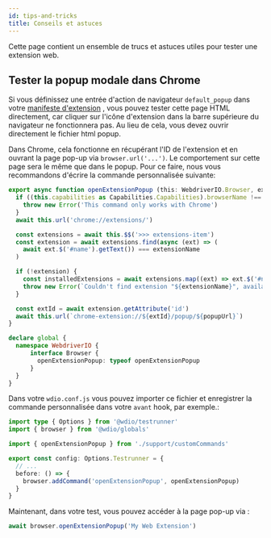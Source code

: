```yaml
---
id: tips-and-tricks
title: Conseils et astuces
---
```


Cette page contient un ensemble de trucs et astuces utiles pour tester une extension web.

## Tester la popup modale dans Chrome

Si vous définissez une entrée d'action de navigateur `default_popup` dans votre [manifeste d'extension](https://developer.mozilla.org/en-US/docs/Mozilla/Add-ons/WebExtensions/manifest.json/browser_action) , vous pouvez tester cette page HTML directement, car cliquer sur l'icône d'extension dans la barre supérieure du navigateur ne fonctionnera pas. Au lieu de cela, vous devez ouvrir directement le fichier html popup.

Dans Chrome, cela fonctionne en récupérant l'ID de l'extension et en ouvrant la page pop-up via `browser.url('...')`. Le comportement sur cette page sera le même que dans le popup. Pour ce faire, nous vous recommandons d'écrire la commande personnalisée suivante:

```ts customCommand.ts
export async function openExtensionPopup (this: WebdriverIO.Browser, extensionName: string, popupUrl = 'index.html') {
  if ((this.capabilities as Capabilities.Capabilities).browserName !== 'chrome') {
    throw new Error('This command only works with Chrome')
  }
  await this.url('chrome://extensions/')

  const extensions = await this.$$('>>> extensions-item')
  const extension = await extensions.find(async (ext) => (
    await ext.$('#name').getText()) === extensionName
  )

  if (!extension) {
    const installedExtensions = await extensions.map((ext) => ext.$('#name').getText())
    throw new Error(`Couldn't find extension "${extensionName}", available installed extensions are "${installedExtensions.join('", "')}"`)
  }

  const extId = await extension.getAttribute('id')
  await this.url(`chrome-extension://${extId}/popup/${popupUrl}`)
}

declare global {
  namespace WebdriverIO {
      interface Browser {
        openExtensionPopup: typeof openExtensionPopup
      }
  }
}
```

Dans votre `wdio.conf.js` vous pouvez importer ce fichier et enregistrer la commande personnalisée dans votre `avant` hook, par exemple.:

```ts wdio.conf.ts
import type { Options } from '@wdio/testrunner'
import { browser } from '@wdio/globals'

import { openExtensionPopup } from './support/customCommands'

export const config: Options.Testrunner = {
  // ...
  before: () => {
    browser.addCommand('openExtensionPopup', openExtensionPopup)
  }
}
```

Maintenant, dans votre test, vous pouvez accéder à la page pop-up via :

```ts
await browser.openExtensionPopup('My Web Extension')
```
